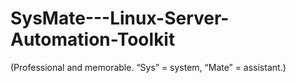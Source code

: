 # SysMate---Linux-Server-Automation-Toolkit
(Professional and memorable. “Sys” = system, “Mate” = assistant.)
